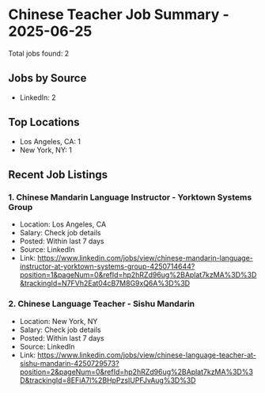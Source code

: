 # Chinese Teacher Job Summary - 2025-06-25

Total jobs found: 2

## Jobs by Source

- LinkedIn: 2

## Top Locations

- Los Angeles, CA: 1
- New York, NY: 1

## Recent Job Listings

### 1. Chinese Mandarin Language Instructor - Yorktown Systems Group
- Location: Los Angeles, CA
- Salary: Check job details
- Posted: Within last 7 days
- Source: LinkedIn
- Link: https://www.linkedin.com/jobs/view/chinese-mandarin-language-instructor-at-yorktown-systems-group-4250714644?position=1&pageNum=0&refId=hp2hRZd96ug%2BAplat7kzMA%3D%3D&trackingId=N7FVh2Eat04cB7M8G9xQ6A%3D%3D

### 2. Chinese Language Teacher - Sishu Mandarin
- Location: New York, NY
- Salary: Check job details
- Posted: Within last 7 days
- Source: LinkedIn
- Link: https://www.linkedin.com/jobs/view/chinese-language-teacher-at-sishu-mandarin-4250729573?position=2&pageNum=0&refId=hp2hRZd96ug%2BAplat7kzMA%3D%3D&trackingId=8EFiA7l%2BHpPzsIUPFJvAug%3D%3D

